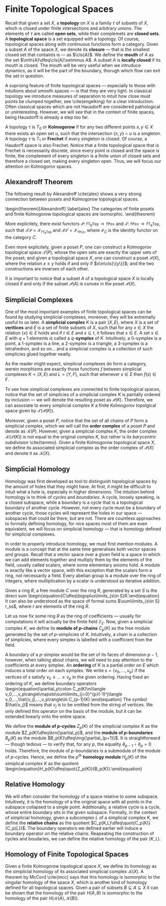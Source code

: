# Finite Topological Spaces
Recall that given a set $X$, a **topology** on $X$ is a family $\tau$ of subsets of $X$, which is closed under finite intersections and arbitrary unions. The elements of $\tau$ are called **open sets**, while their complemets are **closed sets**. A **topological space** is a set equipped with a topology. Of course, topological spaces along with continuous functions form a category. Given a subset $A$ of the space $X$, we denote its **closure** — that is the smallest closed set that containts is — as $\cls{A}$. We define the **mouth** of $A$ as the set $\mth{A}\dfeq\cls{A}\setminus A$. A subset $A$ is **locally closed** if its mouth is closed. The mouth will be very useful when we intruduce dynamics, as it will be the part of the boundary, thorugh which flow can exit the set in question.

A suprising feature of finite topological spaces — especially to those with intuitions about smooth spaces — is that they are very tight. In classical topology we introduce measures of separation to intuit how close must points be clumped together, see \cite{engelking} for a clear introduction. Often classical spaces which are not Hausdorff are considered pathological or uninteresting. However, we will see that in the context of finite spaces, being Hausdorff is already a step too far.

A topology $\tau$ is $T_0$ or **Kolmogorow** if for any two different points $x,y\in X$ there exists an open set $u$, such that the intersection $\{x,y\}\cap u$ is a singleton. A topology $\tau$ is $T_1$ or **Frechet** if every singleton is closed. Of course, a Haudorff space is also Frechet. Notice that a finite topological space that is Frechet is necessarily discrete, since every point is closed and the space is finite, the complement of every singleton is a finite union of closed sets and therefore a closed set, making every singleton open. Thus, we will focus our attention on Kolmogorov spaces.

## Alexandroff Theorem
The following result by Alexandroff \cite{alex} shows a very strong connection between posets and Kolmogorow topological spaces.

\begin{theorem}[Alexandroff]
\label{alex}
The categories of finite posets and finite Kolmogorow topological spaces are isomorphic.
\end{theorem}

More explicitely, there exist functors $\mathcal{P}\colon\mathtt{fT_0Top}\rightarrow\mathtt{fPos}$ and $\mathcal{T}\colon\mathtt{fPos}\rightarrow\mathtt{fT_0Top}$, such that $\mathcal{T}\mathcal{P}=\mathcal{I}_{\mathtt{fT_0Top}}$ and $\mathcal{P}\mathcal{T}=\mathcal{I}_{\mathtt{fPos}}$, where $\mathcal{I}_C$ is the identity functor on the category $C$.

Even more explicitely, given a poset $P$, one can construct a Kolmogorov topological space $\mathcal{T}(P)$, whose the open sets are exactly the upper sets of the poset; and given a topological space $X$, one can construct a poset $\mathcal{P}(X)$, where the relation $x\leq y$ holds if and only if $x\in\cls{\{y\}}$; and the two constructions are inverses of each other.

It is important to notice that a subset $A$ of a topological space $X$ is locally closed if and only if the subset $\mathcal{P}(A)$ is convex in the poset $\mathcal{P}(X)$.

## Simplicial Complexes
One of the most important examples of finite topological spaces can be found by studying simplicial complexes, moreover, they will be extremally useful to us later. A **simplicial complex** $K$ is a pair $(X, E)$, where $X$ is a set of **veritices** and $E$ is a set of finite subsets of $X$, such that for any $x\in X$ the relation $\{x\}\in E$ holds and if $t\in E$ and $s\subseteq t$, it follows that $s\in E$. A set $s\in E$ with $q+1$ elements is called a $q$-**symplex** of $K$. Intuitively, a $0$-symplex is a point, a $1$-symplex is a line, a $2$-symplex is a triangle, a $3$-symplex is a tetrahedron, and so on... and a simplicial complex is a collection of such simplicies glued together neatly.

As the reader might expect, simplicial complexes do form a category, werein morphisms are exactly those functions $f$ between simplicial complexes $K=(X,E)$ and $L=(Y,F)$, such that whenever $s\in E$ then $f(s)\in F$.

To see how simplicial complexes are connected to finite topological spaces, notice that the set of simplicies of a simplicial complex $K$ is partially ordered by inclusion — we will denote the resulting poset as $\mathcal{P}(K)$. Therefore, we can assosiate to every simplicial complex $K$ a finite Kolmogorov topolgical space given by $\mathcal{T}(\mathcal{P}(K))$.

Moreover, given a poset $P$, notice that the set of all chains of $P$ form a simplicial complex, which we will call the **order complex** of a poset $P$ and denote as $\mathcal{K}(P)$. However, given a simplicial complex $K$, the order complex $\mathcal{K}(\mathcal{P}(K))$ is not equal to the original complex $K$, but rather is its *barycentric subdivision* \cite{tammo}. Given a finite Kolmogorow topological space $X$, we define its associated simplicial complex as the order complex of $\mathcal{P}(X)$ and denote it as $\mathcal{K}(X)$.

## Simplicial Homology
Homology was first developed as tool to distinguish topological spaces by the amount of holes that they might have. At first, it might be difficult to intuit what a hole is, especially in higher dimensions. The intuition behind homology is to think of *cycles* and *boundaries*. A cycle, loosely speaking, is a closed subspace, while a boundary is a cycle that is a topological boundary of another cycle. However, not every cycle must be a boundary of another cycle, those cycles will represent the holes in our space — subspaces that could be there, but are not. There are countless approaches to formally defining homology, for nice spaces most of them are even equivalent, we will focus on simplicial homology — that is homology defined for simplicial complexes.

In order to properly introduce homology, we must first mention modules. A module is a concept that at the same time generalises both vector spaces and groups. Recall that a vector space over a given field is a space in which we can add elements together and multiply them by the elements of the field, usually called scalars, where some elementary axioms hold. A module is exactly like a vector space, with this exception that the scalars form a ring, not necessarily a field. Every abelian group is a module over the ring of integers, where multiplication by a scalar is understood as iterative addition.

Given a ring $R$, a free module $C$ over the ring $R$, generated by a set $S$ is the direct sum \begin{equation}C\dfeq\bigoplus\limits_{s\in S}R.\end{equation} It can also be understood as the space of formal sums $\sum\limits_{s\in S} r_ss$, where $r$ are elements of the ring $R$.

Let us now fix some ring $R$ as the ring of coefficients — usually for computations it will actually be the finite field $\mathbb{Z}_2$. Now, given a simplicial complex $K$, we define its **module of **$p$**-chains** $C_p(K)$ as the free module generated by the set of $p$-simplicies of $K$. Intuitively, a chain is a collection of simplicies, where every simplex is labelled with a coefficient from the field.

A boundary of a $p$-simplex would be the set of its faces of dimension $p-1$, however, when talking about chains, we will need to pay attention to the coefficients at every simplex. An **ordering** of $K$ is a partial order on $E$ which induces a total order on each symplex. We write $s=\langle v_0,...,v_p\rangle$ if the vertices of $s$ satisfy $v_0\leq...\leq v_p$ in the given ordering. Having fixed an ordering of $K$, we define boundary operators \begin{equation}\partial_p\colon C_p(K)\ni\langle v_0,...,v_p\rangle\mapsto\sum\limits_{j=0}^{p}(-1)^j\langle v_0,...,\hat{v_j},...,v_p\rangle\in C_{p-1}(K).\end{equation} The symbol $\hat{v_j}$ means that $v_j$ is to be omitted from the string of vertices. We only defined this operator on the basis of the module, but it can be extended linearly onto the entire space.

We define the **module of **$p$**-cycles** $Z_p(K)$ of the simplicial complex $K$ as the module $Z_p(K)\dfeq\krn{\partial_p}$, and the **module of **$p$**-boundaries** $B_p(K)$ as the module $B_p(K)\dfeq\img{\partial_{p+1}}$. It is straightforward — though tedious — to verify that, for any $p$, the equality $\partial_{p-1}\circ\partial_p=0$ holds. Therefore, the module of $p$-boundaries is a submodule of the module of $p$-cycles. Hence, we define the $p^\text{th}$ **homology module** $H_p(K)$ of the simiplical complex $K$ as the quotient \begin{equation}H_p(K)\dfeq\quot{Z_p(K)}{B_p(K)}.\end{equation}

## Relative Homology
We will often consider the homology of a space relative to some subspace. Intuitively, it is the homology of a the original space with all points in the subspace collapsed to a single point. Additionally, a relative cycle is a cycle, whose entire boundary sits in the given subspace. Formally, in the context of simplicial homology, given a subcomplex $L$ of a simplicial complex $K$, we define the **relative chains** as the quotient $C_p(K,L)\dfeq\quot{C_p(K)}{C_p(L)}$. The boundary operators we defined earlier will induce a boundary operator on the relative chains. Reapeating the construction of cycles and boudaries, we can define the relative homology of the pair $(K,L)$.

## Homology of Finite Topological Spaces
Given a finite Kolmogorow topological space $X$, we define its homology as the simpliclal homology of its associated simplicial complex $\mathcal{K}(X)$. A theorem by McCord \cite{mcc} says that this homology is isomorphic to the singular homology of the space $X$, which is another kind of homology defined for all topological spaces. Given a pair of subsets $B\subseteq A\subseteq X$ it can be shown that the homology of the pair $H(A,B)$ is isomorphic to the homology of the pair $H(\mathcal{K}(A),\mathcal{K}(B))$.

